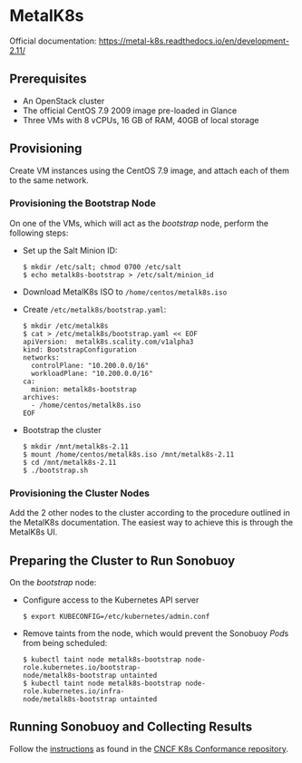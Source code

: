# MetalK8s
Official documentation: https://metal-k8s.readthedocs.io/en/development-2.11/

## Prerequisites
- An OpenStack cluster
- The official CentOS 7.9 2009 image pre-loaded in Glance
- Three VMs with 8 vCPUs, 16 GB of RAM, 40GB of local storage

## Provisioning
Create VM instances using the CentOS 7.9 image, and attach each of them to the
same network.

### Provisioning the Bootstrap Node
On one of the VMs, which will act as the *bootstrap* node, perform the following
steps:

- Set up the Salt Minion ID:

  ```
  $ mkdir /etc/salt; chmod 0700 /etc/salt
  $ echo metalk8s-bootstrap > /etc/salt/minion_id
  ```

- Download MetalK8s ISO to `/home/centos/metalk8s.iso`

- Create `/etc/metalk8s/bootstrap.yaml`:

  ```
  $ mkdir /etc/metalk8s
  $ cat > /etc/metalk8s/bootstrap.yaml << EOF
  apiVersion:  metalk8s.scality.com/v1alpha3
  kind: BootstrapConfiguration
  networks:
    controlPlane: "10.200.0.0/16"
    workloadPlane: "10.200.0.0/16"
  ca:
    minion: metalk8s-bootstrap
  archives:
    - /home/centos/metalk8s.iso
  EOF
  ```

- Bootstrap the cluster

  ```
  $ mkdir /mnt/metalk8s-2.11
  $ mount /home/centos/metalk8s.iso /mnt/metalk8s-2.11
  $ cd /mnt/metalk8s-2.11
  $ ./bootstrap.sh
  ```

### Provisioning the Cluster Nodes
Add the 2 other nodes to the cluster according to the procedure outlined in the
MetalK8s documentation. The easiest way to achieve this is through the MetalK8s
UI.

## Preparing the Cluster to Run Sonobuoy
On the *bootstrap* node:

- Configure access to the Kubernetes API server

  ```
  $ export KUBECONFIG=/etc/kubernetes/admin.conf
  ```

- Remove taints from the node, which would prevent the Sonobuoy *Pod*s from
  being scheduled:

  ```
  $ kubectl taint node metalk8s-bootstrap node-role.kubernetes.io/bootstrap-
  node/metalk8s-bootstrap untainted
  $ kubectl taint node metalk8s-bootstrap node-role.kubernetes.io/infra-
  node/metalk8s-bootstrap untainted
  ```

## Running Sonobuoy and Collecting Results
Follow the
[instructions](https://github.com/cncf/k8s-conformance/blob/master/instructions.md)
as found in the [CNCF K8s Conformance repository](https://github.com/cncf/k8s-conformance).

